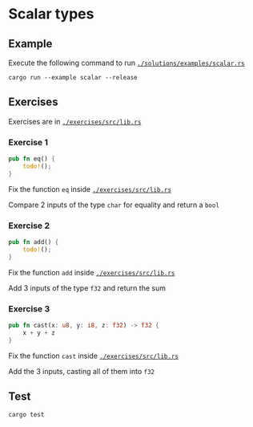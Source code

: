 # Scalar types

## Example

Execute the following command to run [`./solutions/examples/scalar.rs`](https://github.com/Cyfrin/rust-crash-course/blob/main/topics/scalar/solutions/examples/scalar.rs)

```shell
cargo run --example scalar --release
```

## Exercises

Exercises are in [`./exercises/src/lib.rs`](https://github.com/Cyfrin/rust-crash-course/blob/main/topics/scalar/exercises/src/lib.rs)

### Exercise 1

```rust
pub fn eq() {
    todo!();
}
```

Fix the function `eq` inside [`./exercises/src/lib.rs`](https://github.com/Cyfrin/rust-crash-course/blob/main/topics/scalar/exercises/src/lib.rs)

Compare 2 inputs of the type `char` for equality and return a `bool`

### Exercise 2

```rust
pub fn add() {
    todo!();
}
```

Fix the function `add` inside [`./exercises/src/lib.rs`](https://github.com/Cyfrin/rust-crash-course/blob/main/topics/scalar/exercises/src/lib.rs)

Add 3 inputs of the type `f32` and return the sum

### Exercise 3

```rust
pub fn cast(x: u8, y: i8, z: f32) -> f32 {
    x + y + z
}
```

Fix the function `cast` inside [`./exercises/src/lib.rs`](https://github.com/Cyfrin/rust-crash-course/blob/main/topics/scalar/exercises/src/lib.rs)

Add the 3 inputs, casting all of them into `f32`

## Test

```shell
cargo test
```
